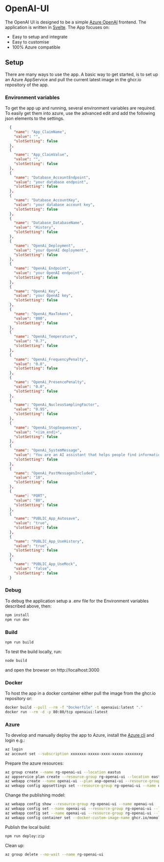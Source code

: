 # OpenAI-UI

The OpenAI UI is designed to be a simple [Azure OpenAI](https://learn.microsoft.com/en-us/azure/ai-services/openai/chatgpt-quickstart?tabs=command-line%2Cpython&pivots=programming-language-studio) frontend. The application is written in [Svelte](https://svelte.dev/). The App focuses on:

- Easy to setup and integrate
- Easy to customise
- 100% Azure compatible

## Setup

There are many ways to use the app. A basic way to get started, is to set up an Azure AppService and pull the current latest image in the ghcr.io repository of the app.

### Environment variables

To get the app up and running, several environment variables are required. To easily get them into azure, use the advanced edit and add the following json elements to the settings.

```json
  {
    "name": "App_ClaimName",
    "value": "",
    "slotSetting": false
  },
  {
    "name": "App_ClaimValue",
    "value": "",
    "slotSetting": false
  },
  {
    "name": "Database_AccountEndpoint",
    "value": "your database endpoint",
    "slotSetting": false
  },
  {
    "name": "Database_AccountKey",
    "value": "your database account key",
    "slotSetting": false
  },
  {
    "name": "Database_DatabaseName",
    "value": "History",
    "slotSetting": false
  },
  {
    "name": "OpenAi_Deployment",
    "value": "your OpenAI deployment",
    "slotSetting": false
  },
  {
    "name": "OpenAi_Endpoint",
    "value": "your OpenAI endpoint",
    "slotSetting": false
  },
  {
    "name": "OpenAi_Key",
    "value": "your OpenAI key",
    "slotSetting": false
  },
  {
    "name": "OpenAi_MaxTokens",
    "value": "800",
    "slotSetting": false
  },
  {
    "name": "OpenAi_Temperature",
    "value": "0.7",
    "slotSetting": false
  },
  {
    "name": "OpenAi_FrequencyPenalty",
    "value": "0.0",
    "slotSetting": false
  },
  {
    "name": "OpenAi_PresencePenalty",
    "value": "0.0",
    "slotSetting": false
  },
  {
    "name": "OpenAi_NucleusSamplingFactor",
    "value": "0.95",
    "slotSetting": false
  },
  {
    "name": "OpenAi_StopSequences",
    "value": "<|im_end|>",
    "slotSetting": false
  },
  {
    "name": "OpenAi_SystemMessage",
    "value": "You are an AI assistant that helps people find information.",
    "slotSetting": false
  },
  {
    "name": "OpenAi_PastMessagesIncluded",
    "value": "10",
    "slotSetting": false
  },
  {
    "name": "PORT",
    "value": "80",
    "slotSetting": false
  },
  {
    "name": "PUBLIC_App_Autosave",
    "value": "true",
    "slotSetting": false
  },
  {
    "name": "PUBLIC_App_UseHistory",
    "value": "true",
    "slotSetting": false
  },
  {
    "name": "PUBLIC_App_UseMock",
    "value": "false",
    "slotSetting": false
  }
```

### Debug

To debug the application setup a .env file for the Environment variables described above, then:

```bash
npm install
npm run dev
```

### Build

```bash
npm run build
```

To test the build locally, run:

```bash
node build
```

and open the browser on http://localhost:3000

### Docker

To host the app in a docker container either pull the image from the ghcr.io repository or:

```bash
docker build --pull --rm -f "Dockerfile" -t openaiui:latest "."
docker run --rm -d -p 80:80/tcp openaiui:latest
```

### Azure

To develop and manually deploy the app to Azure, install the [Azure cli](https://learn.microsoft.com/en-us/cli/azure/) and login e.g.:

```bash
az login
az account set --subscription xxxxxxx-xxxxx-xxxx-xxxxx-xxxxxxxy
```

Prepare the azure resources:

```bash
az group create --name rg-openai-ui --location eastus
az appservice plan create --resource-group rg-openai-ui --location eastus --name asp-openai-ui --is-linux --sku FREE
az webapp create --name openai-ui --plan asp-openai-ui --resource-group rg-openai-ui -r NODE:LTS
az webapp config appsettings set --resource-group rg-openai-ui --name openai-ui --settings WEBSITE_RUN_FROM_PACKAGE="1"
```

Change the publishing model:

```bash
az webapp config show --resource-group rg-openai-ui --name openai-ui
az webapp config set --name openai-ui --resource-group rg-openai-ui --linux-fx-version "NODE:LTS"
az webapp config set --name openai-ui --resource-group rg-openai-ui --linux-fx-version "DOCKER"
az webapp config container set --docker-custom-image-name ghcr.io/momolder/openai-ui:latest  --docker-registry-server-url https://ghcr.io --name openai-ui --resource-group rg-openai-ui
```

Publish the local build:

```bash
npm run deploy:zip
```

Clean up:

```bash
az group delete --no-wait --name rg-openai-ui
```

